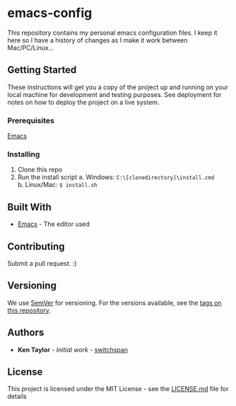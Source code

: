 # emacs-config

This repository contains my personal emacs configuration files. 
I keep it here so I have a history of changes as I make it work between Mac/PC/Linux...

## Getting Started

These instructions will get you a copy of the project up and running on your local machine for development and testing purposes. See deployment for notes on how to deploy the project on a live system.

### Prerequisites

[Emacs](https://www.gnu.org/software/emacs/)

### Installing

1. Clone this repo
2. Run the install script
  a. Windows: `C:\[clonedirectory]\install.cmd`  
  b. Linux/Mac: `$ install.sh`  

## Built With

* [Emacs](https://www.gnu.org/software/emacs/) - The editor used

## Contributing

Submit a pull request. :)

## Versioning

We use [SemVer](http://semver.org/) for versioning. For the versions available, see the [tags on this repository](https://github.com/your/project/tags). 

## Authors

* **Ken Taylor** - *Initial work* - [switchspan](https://github.com/switchspan)

## License

This project is licensed under the MIT License - see the [LICENSE.md](LICENSE.md) file for details



